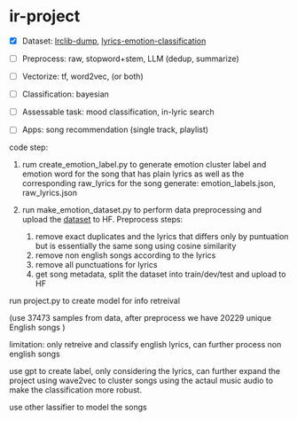 # ir-project

- [x] Dataset: [lrclib-dump](https://huggingface.co/datasets/ernestchu/lrclib-20250319), [lyrics-emotion-classification](https://huggingface.co/datasets/ernestchu/lyrics-emotion-classification)
- [ ] Preprocess: raw, stopword+stem, LLM (dedup, summarize)
- [ ] Vectorize: tf, word2vec, (or both)
- [ ] Classification: bayesian
- [ ] Assessable task: mood classification, in-lyric search
- [ ] Apps: song recommendation (single track, playlist)


code step: 
1. rum create_emotion_label.py to generate emotion cluster label and 
emotion word for the song that has plain lyrics as well as the corresponding raw_lyrics for the song
generate: emotion_labels.json, raw_lyrics.json

2. run make_emotion_dataset.py to perform data preprocessing and upload the [dataset](https://huggingface.co/datasets/ernestchu/lyrics-emotion-classification) to HF. Preprocess steps:
    1. remove exact duplicates and the lyrics that differs only by puntuation but is essentially the same song using cosine similarity
    2. remove non english songs according to the lyrics
    3. remove all punctuations for lyrics
    4. get song metadata, split the dataset into train/dev/test and upload to HF


run project.py to create model for info retreival 

(use 37473 samples from data, after preprocess we have 20229 unique English songs )


limitation:
only retreive and classify english lyrics, can further process non english songs

use gpt to create label, only considering the lyrics, can further expand the project
using wave2vec to cluster songs using the actaul music audio to make the classification more robust.

use other lassifier to model the songs
